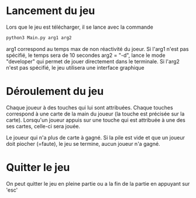 # Lancement du jeu

Lors que le jeu est télécharger, il se lance avec la commande
```bash
python3 Main.py arg1 arg2
```
arg1 correspond au temps max de non réactivité du joeur. Si l'arg1 n'est pas spécifié, le temps sera de 10 secondes
arg2 = "-d", lance le mode "developer" qui permet de jouer directement dans le terminale. Si l'arg2 n'est pas spécifié, le jeu utilisera une interface graphique

# Déroulement du jeu
Chaque joueur à des touches qui lui sont attribuées. Chaque touches correspond à une carte de la main du joueur (la touche est précisée sur la carte).
Lorsqu'un joueur appuis sur une touche qui est attribuée à une des ses cartes, celle-ci sera jouée.

Le joueur qui n'a plus de carte à gagné. Si la pile est vide et que un joueur doit piocher (=faute), le jeu se termine, aucun joueur n'a gagné.

# Quitter le jeu
On peut quitter le jeu en pleine partie ou a la fin de la partie en appuyant sur 'esc'
